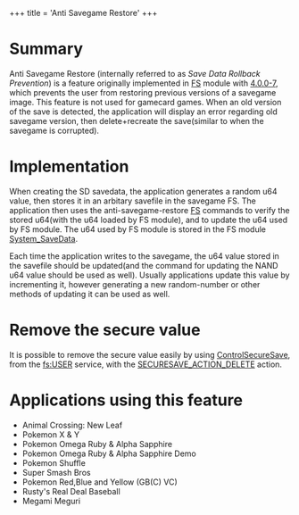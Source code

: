 +++
title = 'Anti Savegame Restore'
+++

# Summary

Anti Savegame Restore (internally referred to as *Save Data Rollback
Prevention*) is a feature originally implemented in
[FS](Filesystem_services "wikilink") module with
[4.0.0-7](4.0.0-7 "wikilink"), which prevents the user from restoring
previous versions of a savegame image. This feature is not used for
gamecard games. When an old version of the save is detected, the
application will display an error regarding old savegame version, then
delete+recreate the save(similar to when the savegame is corrupted).

# Implementation

When creating the SD savedata, the application generates a random u64
value, then stores it in an arbitary savefile in the savegame FS. The
application then uses the anti-savegame-restore
[FS](Filesystem_services "wikilink") commands to verify the stored
u64(with the u64 loaded by FS module), and to update the u64 used by FS
module. The u64 used by FS module is stored in the FS module
[System_SaveData](System_SaveData "wikilink").

Each time the application writes to the savegame, the u64 value stored
in the savefile should be updated(and the command for updating the NAND
u64 value should be used as well). Usually applications update this
value by incrementing it, however generating a new random-number or
other methods of updating it can be used as well.

# Remove the secure value

It is possible to remove the secure value easily by using
[ControlSecureSave](FS:ControlSecureSave "wikilink"), from the
[fs:USER](Filesystem_services#filesystem_service_fsuser "wikilink")
service, with the
[SECURESAVE_ACTION_DELETE](FS:ControlSecureSave#action "wikilink")
action.

# Applications using this feature

- Animal Crossing: New Leaf
- Pokemon X & Y
- Pokemon Omega Ruby & Alpha Sapphire
- Pokemon Omega Ruby & Alpha Sapphire Demo
- Pokemon Shuffle
- Super Smash Bros
- Pokemon Red,Blue and Yellow (GB(C) VC)
- Rusty's Real Deal Baseball
- Megami Meguri
